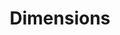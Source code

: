---
bigquery: https://console.cloud.google.com/bigquery?p=covid-19-dimensions-ai&page=table&d=data&t=publications
contributors: Digital Science, https://www.digital-science.com/
cost: Free for personal, non-commercial use.
description: Dimensions contains more than 100 million publications, ranging from
  articles published in scholarly journals, books and book chapters, to preprints
  and conference proceedings. All publications are contextualized with linked data
  sets, funding, publications, patents, clinical trials, and policy documents. You
  can also view associated categories, funders, institutions, and researcher profiles.
documentation: https://docs.dimensions.ai/bigquery/index.html
last_edit: 04/07/2022, 22:43:29
location: https://www.dimensions.ai/products/free/
maintained_by: Digital Science, https://www.digital-science.com/
schema_fields:
- original_assignee
- research_org_countries
- funder_org_state_codes
- interventions
- funding_aud
- resulting_publication_ids
- date_imported_gbq
- authors
- journal
- investigators
- original_title
- jurisdiction
- type
- category_icrp_cso
- address
- publisher
- license
- relationships
- source_id
- conditions
- linkout
- current_assignee
- acronyms
- organisation_details
- gender
- year
- category_for
- name
- date_print
- repository_id
- parent_id
- citations_count
- filing_year
- arxiv_id
- start_date
- research_orgs
- publication_year
- research_org_cities
- types
- mesh_terms
- repository_url
- assignee_countries
- assignee_orgs
- associated_publication_pmid
- associated_publication_arxiv_id
- funder_org
- date_modified
- funder_org_cities
- associated_publication_id
- metrics
- citation_string
- id
- original_assignee_orgs
- category_uoa
- established
- category_sdg
- aliases
- volume
- status
- clinical_trial_ids
- application_number
- foa_number
- family_count
- language
- filing_status
- associated_grant_ids
- supporting_grant_ids
- category_rcdc
- description
- email_address
- legal_status
- expiration_date
- book_series_title
- date_normal
- registry
- funding_eur
- phase
- resulting_publication_doi
- publication_ids
- funding_currency
- journal_lists
- funding_cad
- wikipedia_url
- pmid
- proceedings_title
- funding_jpy
- created_date
- subtitles
- funding_nzd
- active_years
- reference_ids
- family_id
- kind
- granted_date
- date_inserted
- cpc
- category_icrp_ct
- research_org_country_names
- research_org_state_codes
- funding_cny
- funding_details
- grant_number
- title
- publication_date
- open_access_categories_v2
- funding_chf
- ipcr
- family_members_ids
- links
- original_abstract
- mesh_headings
- priority_date
- repository_name
- labels
- isbn
- eisbn
- pmcid
- end_date
- book_title
- research_org_state_names
- category_hrcs_hc
- end_year
- legal_events
- research_org_city_names
- concepts
- funder_countries
- pages
- open_access_categories
- external_ids
- current_assignee_orgs
- inventor_names
- category_hrcs_rac
- altmetrics
- citations
- categories
- embargo_date
- funding_gbp
- acronym
- expiration_year
- funding_usd
- brief_title
- cited_by_ids
- editors
- issue
- funder_orgs
- filing_date
- funding_amount
- priority_year
- original_assignee_countries
- date
- granted_year
- category_bra
- funder_org_acronyms
- category_hra
- associated_publication_doi
- patent_ids
- date_online
- researcher_ids
- doi
- conference
- abstract
- start_year
- acknowledgements
- current_assignee_countries
- funder_org_countries
shortname: dimensions
tags:
- scholarly literature
- patents
- funding
- clinical trials
- academic profiles
terms_of_use: 'Use of both the Dimensions COVID-19 dataset and full Dimensions dataset
  are subject to the Dimensions Terms of use: https://www.dimensions.ai/policies-terms-legal '
title: Dimensions
uuid: dcff88bd-fe6b-4fdb-8159-809bf9d7bc1c
---